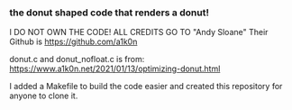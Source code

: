 ### the donut shaped code that renders a donut!

I DO NOT OWN THE CODE! ALL CREDITS GO TO "Andy Sloane"
Their Github is https://github.com/a1k0n

donut.c and donut_nofloat.c is from:
https://www.a1k0n.net/2021/01/13/optimizing-donut.html

I added a Makefile to build the code easier and created this repository for anyone to clone it.
